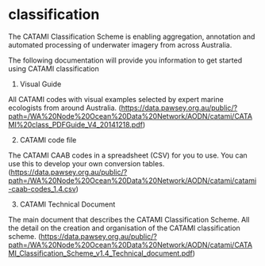 # classification
The CATAMI Classification Scheme is enabling aggregation, annotation and automated processing of underwater imagery from across Australia.

The following documentation will provide you information to get started using CATAMI classification 

1) Visual Guide

All CATAMI codes with visual examples selected by expert marine ecologists from around Australia.
(https://data.pawsey.org.au/public/?path=/WA%20Node%20Ocean%20Data%20Network/AODN/catami/CATAMI%20class_PDFGuide_V4_20141218.pdf)

2) CATAMI code file

The CATAMI CAAB codes in a spreadsheet (CSV) for you to use. You can use this to develop your own conversion tables.
(https://data.pawsey.org.au/public/?path=/WA%20Node%20Ocean%20Data%20Network/AODN/catami/catami-caab-codes_1.4.csv)

3) CATAMI Technical Document

The main document that describes the CATAMI Classification Scheme. All the detail on the creation and organisation of the CATAMI classification scheme.
(https://data.pawsey.org.au/public/?path=/WA%20Node%20Ocean%20Data%20Network/AODN/catami/CATAMI_Classification_Scheme_v1.4_Technical_document.pdf)
